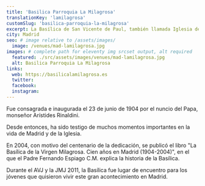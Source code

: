 ```yaml
---
title: 'Basilica Parroquia La Milagrosa'
translationKey: 'lamilagrosa'
customSlug: 'basilica-parroquia-la-milagrosa'
excerpt: La Basílica de San Vicente de Paul, también llamada Iglesia de la Milagrosa, es un templo católico de Madrid en el distrito de Chamberí.
city: Madrid
seo: # image relative to /assets/images/
  image: /venues/mad-lamilagrosa.jpg
images: # complete path for eleventy img srcset output, alt required
  featured: ./src/assets/images/venues/mad-lamilagrosa.jpg
  alt: Basilica Parroquia La Milagrosa
links:
  web: https://basilicalamilagrosa.es
  twitter:
  facebook:
  instagram:
---
```


Fue consagrada e inaugurada el 23 de junio de 1904 por el nuncio del Papa, monseñor Arístides Rinaldini.

Desde entonces, ha sido testigo de muchos momentos importantes en la vida de Madrid y de la Iglesia.

En 2004, con motivo del centenario de la dedicación, se publicó el libro "La Basílica de la Virgen Milagrosa. Cien años en Madrid (1904-2004)", en el que el Padre Fernando Espiago C.M. explica la historia de la Basílica.

Durante el AVJ y la JMJ 2011, la Basílica fue lugar de encuentro para los jóvenes que quisieron vivir este gran acontecimiento en Madrid.
